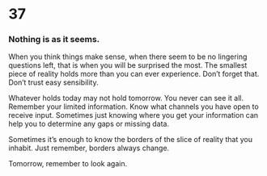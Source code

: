 # 37

### Nothing is as it seems.

When you think things make sense, when there seem to be no lingering questions left, that is when you will be surprised the most. The smallest piece of reality holds more than you can ever experience. Don’t forget that.  Don’t trust easy sensibility.

Whatever holds today may not hold tomorrow. You never can see it all. Remember your limited information. Know what channels you have open to receive input. Sometimes just knowing where you get your information can help you to determine any gaps or missing data.

Sometimes it’s enough to know the borders of the slice of reality that you inhabit. Just remember, borders always change.

Tomorrow, remember to look again. 